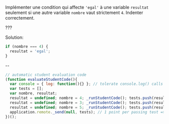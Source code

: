 Implémenter une condition qui affecte `'egal'` à une variable `resultat` seulement si une autre variable `nombre` vaut strictement `4`. Indenter correctement.

???

Solution:

```js
if (nombre === 4) {
  resultat = 'egal';
}
```

--

```js
// automatic student evaluation code
(function evaluateStudentCode(){
  var console = { log: function(){} }; // tolerate console.log() calls
  var tests = [];
  var nombre, resultat;
  resultat = undefined; nombre = 4; _runStudentCode(); tests.push(resultat === 'egal');
  resultat = undefined; nombre = 3; _runStudentCode(); tests.push(resultat != 'egal');
  resultat = undefined; nombre = 5; _runStudentCode(); tests.push(resultat != 'egal');
  application.remote._send(null, tests); // 1 point per passing test => 3 pts per exercise
})();
```
